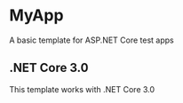 # MyApp
A basic template for ASP.NET Core test apps

## .NET Core 3.0
This template works with .NET Core 3.0 
